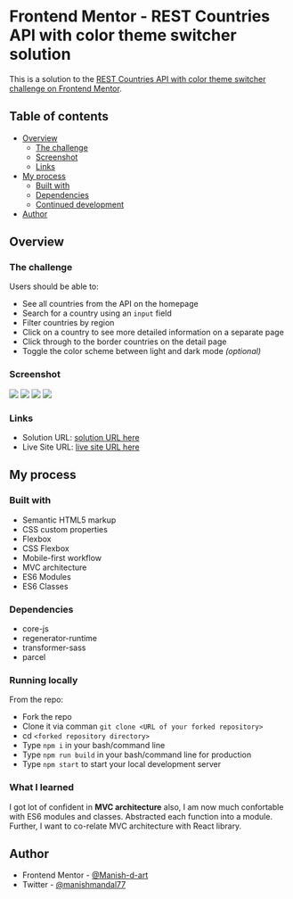 # Frontend Mentor - REST Countries API with color theme switcher solution

This is a solution to the [REST Countries API with color theme switcher challenge on Frontend Mentor](https://www.frontendmentor.io/challenges/rest-countries-api-with-color-theme-switcher-5cacc469fec04111f7b848ca).

## Table of contents

- [Overview](#overview)
  - [The challenge](#the-challenge)
  - [Screenshot](#screenshot)
  - [Links](#links)
- [My process](#my-process)
  - [Built with](#built-with)
  - [Dependencies](#dependencies)
  - [Continued development](#continued-development)
- [Author](#author)

## Overview

### The challenge

Users should be able to:

- See all countries from the API on the homepage
- Search for a country using an `input` field
- Filter countries by region
- Click on a country to see more detailed information on a separate page
- Click through to the border countries on the detail page
- Toggle the color scheme between light and dark mode _(optional)_

### Screenshot

![](./src/assets/design/desktop-design-home-dark.jpg)
![](./src/assets/design/desktop-design-home-light.jpg)
![](./src/assets/design/mobile-design-detail-dark.jpg)
![](./src/assets/design/mobile-design-home-dark.jpg)

### Links

- Solution URL: [solution URL here](https://github.com/Manish-d-art/restCountries-api-with-theme-switcher)
- Live Site URL: [live site URL here](https://rest-countries-api-mkm.netlify.app)

## My process

### Built with

- Semantic HTML5 markup
- CSS custom properties
- Flexbox
- CSS Flexbox
- Mobile-first workflow
- MVC architecture
- ES6 Modules
- ES6 Classes

### Dependencies

- core-js
- regenerator-runtime
- transformer-sass
- parcel

### Running locally

From the repo:

- Fork the repo
- Clone it via comman `git clone <URL of your forked repository>`
- cd `<forked repository directory>`
- Type `npm i` in your bash/command line
- Type `npm run build` in your bash/command line for production
- Type `npm start` to start your local development server

### What I learned

I got lot of confident in **MVC architecture** also, I am now much confortable with ES6 modules and classes. Abstracted each function into a module. Further, I want to co-relate MVC architecture with React library.

## Author

- Frontend Mentor - [@Manish-d-art](https://www.frontendmentor.io/profile/Manish-d-art)
- Twitter - [@manishmandal77](https://twitter.com/manishmandal77)
